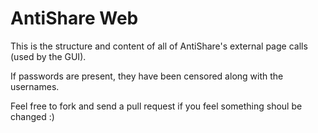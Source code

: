 AntiShare Web
=============

This is the structure and content of all of AntiShare's external page calls (used by the GUI).

If passwords are present, they have been censored along with the usernames.

Feel free to fork and send a pull request if you feel something shoul be changed :)